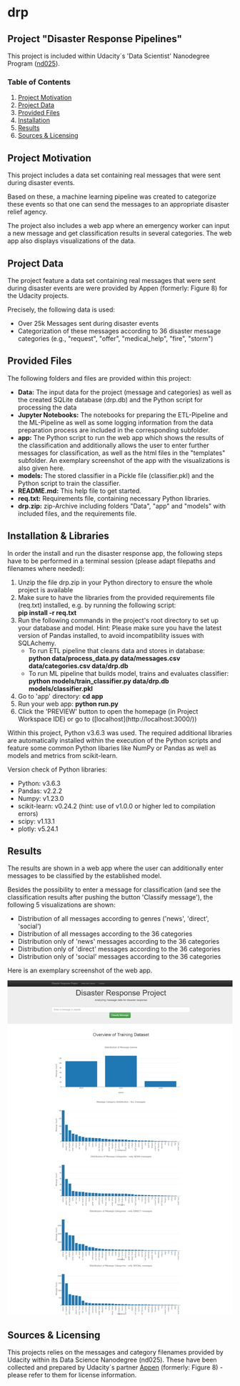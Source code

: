 # drp


## Project "Disaster Response Pipelines"

This project is included within Udacity´s 'Data Scientist' Nanodegree Program ([nd025](https://www.udacity.com/enrollment/nd025)).

### Table of Contents
 
1. [Project Motivation](#motivation)
2. [Project Data](#project_data)
3. [Provided Files](#files)
4. [Installation](#installation)
5. [Results](#results)
6. [Sources & Licensing](#licensing)

## Project Motivation <a name="motivation"></a>

This project includes a data set containing real messages that were sent during disaster events. 

Based on these, a machine learning pipeline was created to categorize these events so that one can send the messages to an appropriate disaster relief agency.

The project also includes a web app where an emergency worker can input a new message and get classification results in several categories. The web app also displays visualizations of the data.

## Project Data <a name="project_data"></a>

The project feature a data set containing real messages that were sent during disaster events are were provided by Appen (formerly: Figure 8) for the Udacity projects.

Precisely, the following data is used:
- Over 25k Messages sent during disaster events
- Categorization of these messages according to 36 disaster message categories (e.g., "request", "offer", "medical_help", "fire", "storm")

## Provided Files <a name="files"></a>

The following folders and files are provided within this project:
<ul>
   <li><b>Data:</b> The input data for the project (message and categories) as well as the created SQLite database (drp.db) and the Python script for processing the data
   <li><b>Jupyter Notebooks:</b> The notebooks for preparing the ETL-Pipeline and the ML-Pipeline as well as some logging information from the data preparation process are included in the corresponding subfolder.</li>
  <li><b>app:</b> The Python script to run the web app which shows the results of the classification and additionally allows the user to enter further messages for classification, as well as the html files in the "templates" subfolder. An exemplary screenshot of the app with the visualizations is also given here.</li>
  <li><b>models:</b> The stored classifier in a Pickle file (classifier.pkl) and the Python script to train the classifier.</li>
  <li><b>README.md:</b> This help file to get started.</li>
  <li><b>req.txt:</b> Requirements file, containing necessary Python libraries.</li>
  <li><b>drp.zip:</b> zip-Archive including folders "Data", "app" and "models" with included files, and the requirements file.</li>
</ul>

## Installation & Libraries <a name="installation"></a>

In order the install and run the disaster response app, the following steps have to be performed in a terminal session (please adapt filepaths and filenames where needed):
<ol>
   <li>Unzip the file drp.zip in your Python directory to ensure the whole project is available</li>
   <li>Make sure to have the libraries from the provided requirements file (req.txt) installed, e.g. by running the following script:<br><b>pip install -r req.txt</b></li>
   <li>Run the following commands in the project's root directory to set up your database and model. Hint: Please make sure you have the latest version of Pandas installed, to avoid incompatibility issues with SQLAchemy.
    <ul>
      <li>To run ETL pipeline that cleans data and stores in database:<br><b>python data/process_data.py data/messages.csv data/categories.csv data/drp.db</b></li>
      <li>To run ML pipeline that builds model, trains and evaluates classifier:<br><b>python models/train_classifier.py data/drp.db models/classifier.pkl</b></li>
    </ul>
  </li>
  <li>Go to 'app' directory: <b>cd app</b></li>
  <li>Run your web app: <b>python run.py</b></li>
  <li>Click the 'PREVIEW' button to open the homepage (in Project Workspace IDE) or go to ([localhost](http://localhost:3000/))</li>
</ol>

Within this project, Python v3.6.3 was used. The required additional libraries are automatically installed within the execution of the Python scripts and feature some common Python libaries like NumPy or Pandas as well as models and metrics from scikit-learn.

Version check of Python libraries:
<ul>
  <li>Python: v3.6.3</li>
  <li>Pandas: v2.2.2</li>
  <li>Numpy: v1.23.0</li>
  <li>scikit-learn: v0.24.2 (hint: use of v1.0.0 or higher led to compilation errors)</li>
  <li>scipy: v1.13.1</li>
  <li>plotly: v5.24.1</li>
</ul>

## Results <a name="results"></a>

The results are shown in a web app where the user can additionally enter messages to be classified by the established model.

Besides the possibility to enter a message for classification (and see the classification results after pushing the button 'Classify message'), the following 5 visualizations are shown:
<ul>
 <li>Distribution of all messages according to genres ('news', 'direct', 'social')</li>
 <li>Distribution of all messages according to the 36 categories</li>
 <li>Distribution only of 'news' messages according to the 36 categories</li>
 <li>Distribution only of 'direct' messages according to the 36 categories</li>
 <li>Distribution only of 'social' messages according to the 36 categories</li>
</ul>

Here is an exemplary screenshot of the web app.

<img src="https://github.com/sschuhmi/drp/blob/main/app/AppScreen.jpeg" alt="Web app" width=window.screen.width>

## Sources & Licensing<a name="licensing"></a>

This projects relies on the messages and category filenames provided by Udacity within its Data Science Nanodegree (nd025).
These have been collected and prepared by Udacity´s partner [Appen](https://www.figure-eight.com/) (formerly: Figure 8) - please refer to them for license information.
